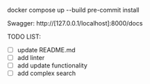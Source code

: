 docker compose up --build
pre-commit install

Swagger: http://[127.0.0.1/localhost]:8000/docs

TODO LIST:

- [ ] update README.md
- [ ] add linter
- [ ] add update functionality
- [ ] add complex search
